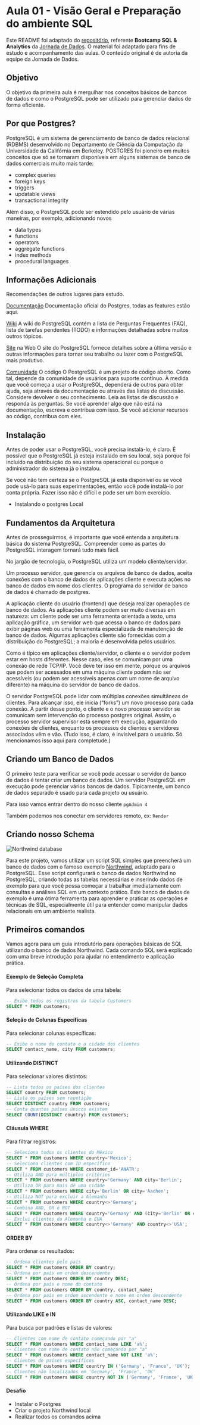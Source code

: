 # Aula 01 - Visão Geral e Preparação do ambiente SQL

Este README foi adaptado do [repositório](https://github.com/lvgalvao/data-engineering-roadmap/tree/main/Bootcamp%20-%20SQL%20e%20Analytics), referente **Bootcamp SQL & Analytics** da [Jornada de Dados](https://suajornadadedados.com.br/). O material foi adaptado para fins de estudo e acompanhamento das aulas. O conteúdo original é de autoria da equipe da Jornada de Dados.

## Objetivo

O objetivo da primeira aula é mergulhar nos conceitos básicos de bancos de dados e como o PostgreSQL pode ser utilizado para gerenciar dados de forma eficiente. 

## Por que Postgres?

PostgreSQL é um sistema de gerenciamento de banco de dados relacional (RDBMS) desenvolvido no Departamento de Ciência da Computação da Universidade da Califórnia em Berkeley. POSTGRES foi pioneiro em muitos conceitos que só se tornaram disponíveis em alguns sistemas de banco de dados comerciais muito mais tarde:

* complex queries
* foreign keys
* triggers
* updatable views
* transactional integrity

Além disso, o PostgreSQL pode ser estendido pelo usuário de várias maneiras, por exemplo, adicionando novos

* data types
* functions
* operators
* aggregate functions
* index methods
* procedural languages

## Informações Adicionais 

Recomendações de outros lugares para estudo.

[Documentação](https://www.postgresql.org/docs/current/index.html) Documentação oficial do Postgres, todas as features estão aqui.

[Wiki](https://wiki.postgresql.org/wiki/Main_Page) A wiki do PostgreSQL contém a lista de Perguntas Frequentes (FAQ), lista de tarefas pendentes (TODO) e informações detalhadas sobre muitos outros tópicos.

[Site](https://www.postgresql.org/) na Web O site do PostgreSQL fornece detalhes sobre a última versão e outras informações para tornar seu trabalho ou lazer com o PostgreSQL mais produtivo.

[Comunidade](https://github.com/postgres/postgres) O código O PostgreSQL é um projeto de código aberto. Como tal, depende da comunidade de usuários para suporte contínuo. À medida que você começa a usar o PostgreSQL, dependerá de outros para obter ajuda, seja através da documentação ou através das listas de discussão. Considere devolver o seu conhecimento. Leia as listas de discussão e responda às perguntas. Se você aprender algo que não está na documentação, escreva e contribua com isso. Se você adicionar recursos ao código, contribua com eles.

## Instalação

Antes de poder usar o PostgreSQL, você precisa instalá-lo, é claro. É possível que o PostgreSQL já esteja instalado em seu local, seja porque foi incluído na distribuição do seu sistema operacional ou porque o administrador do sistema já o instalou.

Se você não tem certeza se o PostgreSQL já está disponível ou se você pode usá-lo para suas experimentações, então você pode instalá-lo por conta própria. Fazer isso não é difícil e pode ser um bom exercício.

- Instalando o postgres Local

## Fundamentos da Arquitetura

Antes de prosseguirmos, é importante que você entenda a arquitetura básica do sistema PostgreSQL. Compreender como as partes do PostgreSQL interagem tornará tudo mais fácil.

No jargão de tecnologia, o PostgreSQL utiliza um modelo cliente/servidor. 

Um processo servidor, que gerencia os arquivos de banco de dados, aceita conexões com o banco de dados de aplicações cliente e executa ações no banco de dados em nome dos clientes. O programa do servidor de banco de dados é chamado de postgres.

A aplicação cliente do usuário (frontend) que deseja realizar operações de banco de dados. As aplicações cliente podem ser muito diversas em natureza: um cliente pode ser uma ferramenta orientada a texto, uma aplicação gráfica, um servidor web que acessa o banco de dados para exibir páginas web ou uma ferramenta especializada de manutenção de banco de dados. Algumas aplicações cliente são fornecidas com a distribuição do PostgreSQL; a maioria é desenvolvida pelos usuários.

Como é típico em aplicações cliente/servidor, o cliente e o servidor podem estar em hosts diferentes. Nesse caso, eles se comunicam por uma conexão de rede TCP/IP. Você deve ter isso em mente, porque os arquivos que podem ser acessados em uma máquina cliente podem não ser acessíveis (ou podem ser acessíveis apenas com um nome de arquivo diferente) na máquina do servidor de banco de dados.

O servidor PostgreSQL pode lidar com múltiplas conexões simultâneas de clientes. Para alcançar isso, ele inicia (“forks”) um novo processo para cada conexão. A partir desse ponto, o cliente e o novo processo servidor se comunicam sem intervenção do processo postgres original. Assim, o processo servidor supervisor está sempre em execução, aguardando conexões de clientes, enquanto os processos de clientes e servidores associados vêm e vão. (Tudo isso, é claro, é invisível para o usuário. Só mencionamos isso aqui para completude.)

## Criando um Banco de Dados

O primeiro teste para verificar se você pode acessar o servidor de banco de dados é tentar criar um banco de dados. Um servidor PostgreSQL em execução pode gerenciar vários bancos de dados. Tipicamente, um banco de dados separado é usado para cada projeto ou usuário.

Para isso vamos entrar dentro do nosso cliente `pgAdmin 4`

Também podemos nos conectar em servidores remoto, ex: `Render`

## Criando nosso Schema

![Northwind database](https://github.com/pthom/northwind_psql/raw/master/ER.png)

Para este projeto, vamos utilizar um script SQL simples que preencherá um banco de dados com o famoso exemplo [Northwind](https://github.com/pthom/northwind_psql), adaptado para o PostgreSQL. Esse script configurará o banco de dados Northwind no PostgreSQL, criando todas as tabelas necessárias e inserindo dados de exemplo para que você possa começar a trabalhar imediatamente com consultas e análises SQL em um contexto prático. Este banco de dados de exemplo é uma ótima ferramenta para aprender e praticar as operações e técnicas de SQL, especialmente útil para entender como manipular dados relacionais em um ambiente realista.

## Primeiros comandos

Vamos agora para um guia introdutório para operações básicas de SQL utilizando o banco de dados Northwind. Cada comando SQL será explicado com uma breve introdução para ajudar no entendimento e aplicação prática.

#### Exemplo de Seleção Completa

Para selecionar todos os dados de uma tabela:

```sql
-- Exibe todos os registros da tabela Customers
SELECT * FROM customers;
```

#### Seleção de Colunas Específicas

Para selecionar colunas específicas:

```sql
-- Exibe o nome de contato e a cidade dos clientes
SELECT contact_name, city FROM customers;
```

#### Utilizando DISTINCT

Para selecionar valores distintos:

```sql
-- Lista todos os países dos clientes
SELECT country FROM customers;
-- Lista os países sem repetição
SELECT DISTINCT country FROM customers;
-- Conta quantos países únicos existem
SELECT COUNT(DISTINCT country) FROM customers;
```

#### Cláusula WHERE

Para filtrar registros:

```sql
-- Seleciona todos os clientes do México
SELECT * FROM customers WHERE country='Mexico';
-- Seleciona clientes com ID específico
SELECT * FROM customers WHERE customer_id='ANATR';
-- Utiliza AND para múltiplos critérios
SELECT * FROM customers WHERE country='Germany' AND city='Berlin';
-- Utiliza OR para mais de uma cidade
SELECT * FROM customers WHERE city='Berlin' OR city='Aachen';
-- Utiliza NOT para excluir a Alemanha
SELECT * FROM customers WHERE country<>'Germany';
-- Combina AND, OR e NOT
SELECT * FROM customers WHERE country='Germany' AND (city='Berlin' OR city='Aachen');
-- Exclui clientes da Alemanha e EUA
SELECT * FROM customers WHERE country<>'Germany' AND country<>'USA';
```

#### ORDER BY

Para ordenar os resultados:

```sql
-- Ordena clientes pelo país
SELECT * FROM customers ORDER BY country;
-- Ordena por país em ordem descendente
SELECT * FROM customers ORDER BY country DESC;
-- Ordena por país e nome do contato
SELECT * FROM customers ORDER BY country, contact_name;
-- Ordena por país em ordem ascendente e nome em ordem descendente
SELECT * FROM customers ORDER BY country ASC, contact_name DESC;
```

#### Utilizando LIKE e IN
Para busca por padrões e listas de valores:

```sql
-- Clientes com nome de contato começando por "a"
SELECT * FROM customers WHERE contact_name LIKE 'a%';
-- Clientes com nome de contato não começando por "a"
SELECT * FROM customers WHERE contact_name NOT LIKE 'a%';
-- Clientes de países específicos
SELECT * FROM customers WHERE country IN ('Germany', 'France', 'UK');
-- Clientes não localizados em 'Germany', 'France', 'UK'
SELECT * FROM customers WHERE country NOT IN ('Germany', 'France', 'UK');
```

#### Desafio

- Instalar o Postgres
- Criar o projeto Northwind local
- Realizar todos os comandos acima
